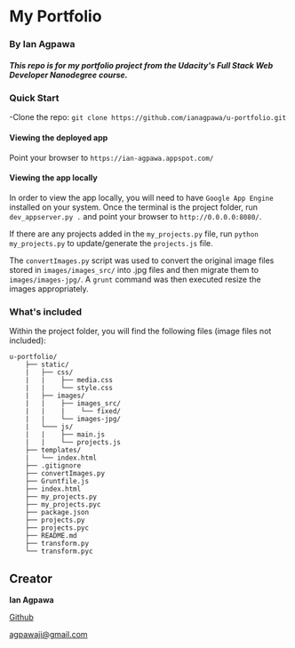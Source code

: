 # My Portfolio
### By Ian Agpawa
##### This repo is for my portfolio project from the Udacity's Full Stack Web Developer Nanodegree course.    


### Quick Start
-Clone the repo: `git clone https://github.com/ianagpawa/u-portfolio.git`

#### Viewing the deployed app
Point your browser to `https://ian-agpawa.appspot.com/`

#### Viewing the app locally
In order to view the app locally, you will need to have `Google App Engine` installed on your system.  Once the terminal is the project folder, run `dev_appserver.py .` and point your browser to `http://0.0.0.0:8080/`.

If there are any projects added in the `my_projects.py` file, run `python my_projects.py` to update/generate the `projects.js` file.

The `convertImages.py` script was used to convert the original image files stored in `images/images_src/` into .jpg files and then migrate them to `images/images-jpg/`.  A `grunt` command was then executed resize the images appropriately.  




### What's included
Within the project folder, you will find the following files (image files not included):

```
u-portfolio/
    ├── static/
    |   ├── css/
    |   |    ├── media.css
    |   |    └── style.css
    |   ├── images/
    |   |    ├── images_src/
    |   |    |    └── fixed/
    |   |    └── images-jpg/
    |   └─── js/
    |   |    ├── main.js
    |   |    └── projects.js
    ├── templates/
    |   └── index.html
    ├── .gitignore
    ├── convertImages.py
    ├── Gruntfile.js
    ├── index.html
    ├── my_projects.py
    ├── my_projects.pyc
    ├── package.json
    ├── projects.py
    ├── projects.pyc
    ├── README.md
    ├── transform.py
    └── transform.pyc
```

## Creator

**Ian Agpawa**


[Github](https://github.com/ianagpawa)

 agpawaji@gmail.com

